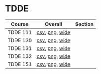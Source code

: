 # TDDE

| Course | Overall | Section |
| ------ | ------- | ------- |
| TDDE 111 | [csv](https://github.com/UCSD-Historical-Enrollment-Data/2023Spring/blob/main/overall/TDDE%20111.csv), [png](https://raw.githubusercontent.com/UCSD-Historical-Enrollment-Data/2023Spring/main/plot_overall/TDDE%20111.png), [wide](https://raw.githubusercontent.com/UCSD-Historical-Enrollment-Data/2023Spring/main/plot_overall_wide/TDDE%20111.png) |  |
| TDDE 130 | [csv](https://github.com/UCSD-Historical-Enrollment-Data/2023Spring/blob/main/overall/TDDE%20130.csv), [png](https://raw.githubusercontent.com/UCSD-Historical-Enrollment-Data/2023Spring/main/plot_overall/TDDE%20130.png), [wide](https://raw.githubusercontent.com/UCSD-Historical-Enrollment-Data/2023Spring/main/plot_overall_wide/TDDE%20130.png) |  |
| TDDE 131 | [csv](https://github.com/UCSD-Historical-Enrollment-Data/2023Spring/blob/main/overall/TDDE%20131.csv), [png](https://raw.githubusercontent.com/UCSD-Historical-Enrollment-Data/2023Spring/main/plot_overall/TDDE%20131.png), [wide](https://raw.githubusercontent.com/UCSD-Historical-Enrollment-Data/2023Spring/main/plot_overall_wide/TDDE%20131.png) |  |
| TDDE 132 | [csv](https://github.com/UCSD-Historical-Enrollment-Data/2023Spring/blob/main/overall/TDDE%20132.csv), [png](https://raw.githubusercontent.com/UCSD-Historical-Enrollment-Data/2023Spring/main/plot_overall/TDDE%20132.png), [wide](https://raw.githubusercontent.com/UCSD-Historical-Enrollment-Data/2023Spring/main/plot_overall_wide/TDDE%20132.png) |  |
| TDDE 151 | [csv](https://github.com/UCSD-Historical-Enrollment-Data/2023Spring/blob/main/overall/TDDE%20151.csv), [png](https://raw.githubusercontent.com/UCSD-Historical-Enrollment-Data/2023Spring/main/plot_overall/TDDE%20151.png), [wide](https://raw.githubusercontent.com/UCSD-Historical-Enrollment-Data/2023Spring/main/plot_overall_wide/TDDE%20151.png) |  |
